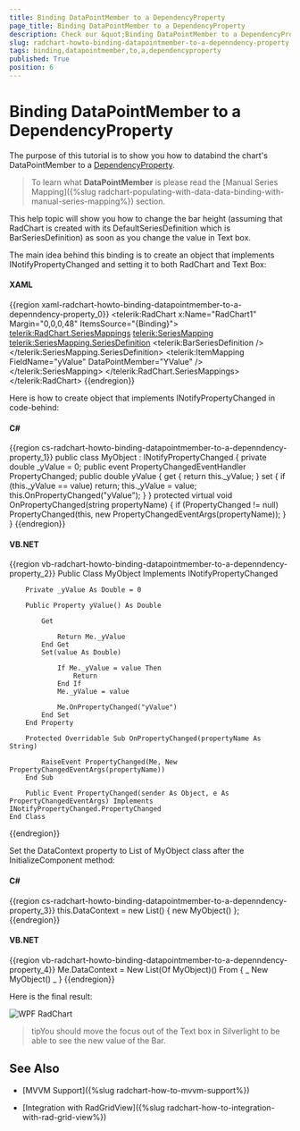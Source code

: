 ```yaml
---
title: Binding DataPointMember to a DependencyProperty
page_title: Binding DataPointMember to a DependencyProperty
description: Check our &quot;Binding DataPointMember to a DependencyProperty&quot; documentation article for the RadChart {{ site.framework_name }} control.
slug: radchart-howto-binding-datapointmember-to-a-depenndency-property
tags: binding,datapointmember,to,a,dependencyproperty
published: True
position: 6
---
```


# Binding DataPointMember to a DependencyProperty



The purpose of this tutorial is to show you how to databind the chart's DataPointMember to a [DependencyProperty](http://msdn.microsoft.com/en-us/library/ms752914.aspx).

>To learn what __DataPointMember__ is please read the [Manual Series Mapping]({%slug radchart-populating-with-data-data-binding-with-manual-series-mapping%}) section.

This help topic will show you how to change the bar height (assuming that RadChart is created with its DefaultSeriesDefinition which is BarSeriesDefinition) as soon as you change the value in Text box.

The main idea behind this binding is to create an object that implements INotifyPropertyChanged and setting it to both RadChart and Text Box:

#### __XAML__

{{region xaml-radchart-howto-binding-datapointmember-to-a-depenndency-property_0}}
	<telerik:RadChart x:Name="RadChart1" Margin="0,0,0,48" ItemsSource="{Binding}">
	     <telerik:RadChart.SeriesMappings>
	          <telerik:SeriesMapping>
	               <telerik:SeriesMapping.SeriesDefinition>
	                    <telerik:BarSeriesDefinition />
	               </telerik:SeriesMapping.SeriesDefinition>
	               <telerik:ItemMapping FieldName="yValue" DataPointMember="YValue" />
	          </telerik:SeriesMapping>
	     </telerik:RadChart.SeriesMappings>
	</telerik:RadChart>
	<TextBox Height="23" HorizontalAlignment="Left" Margin="342,0,0,12" Name="textBox1" VerticalAlignment="Bottom" Width="120" Text="{Binding Path=[0].yValue, Mode=TwoWay}" />
	<TextBlock Height="23" HorizontalAlignment="Left" Margin="300,0,0,8" Name="textBlock1" Text="Value:" VerticalAlignment="Bottom" />
{{endregion}}



Here is how to create object that implements INotifyPropertyChanged in code-behind: 

#### __C#__

{{region cs-radchart-howto-binding-datapointmember-to-a-depenndency-property_1}}
	public class MyObject : INotifyPropertyChanged
	{
	  private double _yValue = 0;
	  public event PropertyChangedEventHandler PropertyChanged;
	  public double yValue
	  {
	    get
	    {
	      return this._yValue;
	    }
	    set
	    {
	     if (this._yValue == value)
	     return;
	     this._yValue = value;
	     this.OnPropertyChanged("yValue");
	     }
	   }
	   protected virtual void OnPropertyChanged(string propertyName)
	   {
	     if (PropertyChanged != null)
	     PropertyChanged(this, new PropertyChangedEventArgs(propertyName));
	   }
	}
{{endregion}}



#### __VB.NET__

{{region vb-radchart-howto-binding-datapointmember-to-a-depenndency-property_2}}
	Public Class MyObject
	    Implements INotifyPropertyChanged
	
	
	    Private _yValue As Double = 0
	
	    Public Property yValue() As Double
	
	        Get
	
	            Return Me._yValue
	        End Get
	        Set(value As Double)
	
	            If Me._yValue = value Then
	                Return
	            End If
	            Me._yValue = value
	
	            Me.OnPropertyChanged("yValue")
	        End Set
	    End Property
	
	    Protected Overridable Sub OnPropertyChanged(propertyName As String)
	
	        RaiseEvent PropertyChanged(Me, New PropertyChangedEventArgs(propertyName))
	    End Sub
	
	    Public Event PropertyChanged(sender As Object, e As PropertyChangedEventArgs) Implements INotifyPropertyChanged.PropertyChanged
	End Class
{{endregion}}



Set the DataContext property to List of MyObject class after the InitializeComponent method:

#### __C#__

{{region cs-radchart-howto-binding-datapointmember-to-a-depenndency-property_3}}
	this.DataContext = new List<MyObject>() { new MyObject() };
{{endregion}}



#### __VB.NET__

{{region vb-radchart-howto-binding-datapointmember-to-a-depenndency-property_4}}
	Me.DataContext = New List(Of MyObject)() From { _
	New MyObject() _
	}
{{endregion}}



Here is the final result: 

![WPF RadChart  ](images/RadChart_HowToDependencyProperty.PNG)

>tipYou should move the focus out of the Text box in Silverlight to be able to see the new value of the Bar. 

## See Also

 * [MVVM Support]({%slug radchart-how-to-mvvm-support%})

 * [Integration with RadGridView]({%slug radchart-how-to-integration-with-rad-grid-view%})
